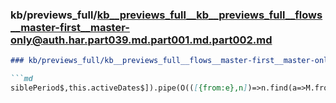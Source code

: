 ### kb/previews_full/kb__previews_full__kb__previews_full__flows__master-first__master-only@auth.har.part039.md.part001.md.part002.md

```md
### kb/previews_full/kb__previews_full__flows__master-first__master-only@auth.har.part039.md.part001.md (part 002)

```md
siblePeriod$,this.activeDates$]).pipe(O(([{from:e},n])=>n.find(a=>M.fromISO(a).toMillisecond
```

```

```
